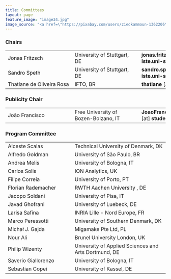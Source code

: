 ```yaml
---
title: Committees
layout: page
feature_image: "image34.jpg"
image_source: "<a href=\"https://pixabay.com/users/ziedkammoun-1362206\" target=\"_blank\">ziedkammoun</a>"
---
```


<div class="container"></div>

<!-- Order names alphabetically by surname -->

<style> td{min-width:12em} td+td{padding-left:10px;}</style>

### Chairs
<table>
  <tbody>
    <tr>
      <td>Jonas Fritzsch</td>
      <td>University of Stuttgart, DE</td>
      <td>
        <strong>jonas.fritzsch</strong>
        [at]
        <strong>iste.uni-stuttgart.de</strong>
      </td>
    </tr>
    <tr>
      <td>Sandro Speth</td>
      <td>University of Stuttgart, DE</td>
      <td>
        <strong>sandro.speth</strong>
        [at]
        <strong>iste.uni-stuttgart.de</strong>
      </td>
    </tr>
    <tr>
      <td>Thatiane de Oliveira Rosa</td>
      <td>IFTO, BR</td>
      <td>
        <strong>thatiane</strong>
        [at]
        <strong>ifto.edu.br</strong>
      </td>
    </tr>
  </tbody>
</table>

### Publicity Chair

<table>
  <tbody>
    <tr>
      <td>João Francisco</td>
      <td>Free University of Bozen-Bolzano, IT</td>
      <td>
        <strong>JoaoFrancisco.LinoDaniel</strong>
        [at]
        <strong>student.unibz.it</strong>
      </td>
    </tr>
  </tbody>
</table>

### Program Committee

<table>
  <tbody>
	<tr>
      <td>Alceste Scalas</td>
      <td>Technical University of Denmark, DK</td>
    </tr>
	<tr>
      <td>Alfredo Goldman</td>
      <td>University of São Paulo, BR</td>
    </tr>
    <tr>
      <td>Andrea Melis</td>
      <td>University of Bologna, IT</td>
    </tr>
     <tr>
      <td>Carlos Solis</td>
      <td>ION Analytics, UK</td>
    </tr>
    <tr>
      <td>Filipe Correia</td>
      <td>University of Porto, PT</td>
    </tr>
    <tr>
      <td>Florian Rademacher</td>
      <td>RWTH Aachen University , DE</td>
    </tr>
    <tr>
      <td>Jacopo Soldani</td>
      <td>University of Pisa, IT</td>
    </tr>
    <tr>
      <td>Javad Ghofrani</td>
      <td>University of Luebeck, DE</td>
    </tr>
    <tr>
      <td>Larisa Safina</td>
      <td>INRIA Lille - Nord Europe, FR</td>
    </tr>
    <tr>
      <td>Marco Peressotti</td>
      <td>University of Southern Denmark, DK</td>
    </tr>
    <tr>
      <td>Michał J. Gajda</td>
      <td>Migamake Pte Ltd, PL</td>
    </tr>
    <tr>
      <td>Nour Ali</td>
      <td>Brunel University London, UK</td>
    </tr>
	<tr>
      <td>Philip Wizenty</td>
      <td>University of Applied Sciences and Arts Dortmund, DE</td>
    </tr>
    <tr>
      <td>Saverio Giallorenzo</td>
      <td>University of Bologna, IT</td>
    </tr>
    <tr>
      <td>Sebastian Copei</td>
      <td>University of Kassel, DE</td>
    </tr>
  </tbody>
</table>

<!--
### Steering Committee
<table>
  <tbody>
    <tr>
      <td>Eduardo Guerra</td>
      <td>Free University of Bozen-Bolzano, IT</td>
      <td>
        <strong>eduardo.guerra</strong>
        [at]
        <strong>unibz.it</strong>
      </td>
    </tr>
    <tr>
      <td>Filipe F. Correia</td>
      <td>University of Porto (PT)</td>
      <td>
      <strong>filipe.correia</strong>
      [at]
      <strong>fe.up.pt</strong>
      </td>
    </tr>
    <tr>
      <td>Florian Rademacher</td>
      <td>University of Applied Science and Arts Dortmund, DE</td>
      <td>
        <strong>florian.rademacher</strong>
        [at]
        <strong>fh-dortmund.de</strong>
      </td>
    </tr>
    <tr>
      <td>Larisa Safina</td>
      <td>INRIA Lille - Nord Europe, FR</td>
      <td>
        <strong>larisa.safina</strong>
        [at]
        <strong>inria.fr</strong>
      </td>
    </tr>
    <tr>
      <td><a href="https://marcoperessotti.com">Marco Peressotti</a></td>
      <td>University of Southern Denmark (DK)</td>
      <td><strong>peressotti</strong>
        [at]
        <strong>sdu.dk</strong>
      </td>
    </tr>
    <tr>
      <td><a href="https://saveriogiallorenzo.com">Saverio Giallorenzo</a></td>
      <td>University of Southern Denmark (DK)</td>
      <td>
        <strong>saverio</strong>
        [at]
        <strong>sdu.dk</strong>
      </td>
    </tr>
  </tbody>
</table>
-->